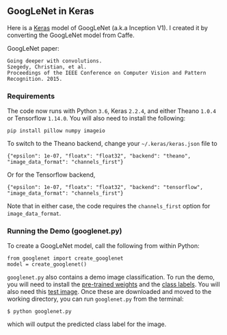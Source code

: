 ## GoogLeNet in Keras

Here is a [Keras](http://keras.io/) model of GoogLeNet (a.k.a Inception V1). I created it by converting the GoogLeNet model from Caffe.

GoogLeNet paper:

    Going deeper with convolutions.
    Szegedy, Christian, et al. 
    Proceedings of the IEEE Conference on Computer Vision and Pattern Recognition. 2015.


### Requirements

The code now runs with Python `3.6`, Keras `2.2.4`, and either Theano `1.0.4` or Tensorflow `1.14.0`. You will also need to install the following:

```
pip install pillow numpy imageio
```

To switch to the Theano backend, change your `~/.keras/keras.json` file to
```
{"epsilon": 1e-07, "floatx": "float32", "backend": "theano", "image_data_format": "channels_first"}
```
Or for the Tensorflow backend,
```
{"epsilon": 1e-07, "floatx": "float32", "backend": "tensorflow", "image_data_format": "channels_first"}
```
Note that in either case, the code requires the `channels_first` option for `image_data_format`.

### Running the Demo (googlenet.py)

To create a GoogLeNet model, call the following from within Python:
```
from googlenet import create_googlenet
model = create_googlenet()
```
`googlenet.py` also contains a demo image classification. To run the demo, you will need to install the [pre-trained weights](https://drive.google.com/open?id=0B319laiAPjU3RE1maU9MMlh2dnc) and the [class labels](https://drive.google.com/file/d/1kfAYsZ1di5E8ZD7v1zDPTEncSFDnKSmJ/view?usp=sharing). You will also need this [test image](https://drive.google.com/file/d/1LMN6P4IWMJDYXQKTSnDUkBbLxqBz_DqN/view?usp=sharing). Once these are downloaded and moved to the working directory, you can run `googlenet.py` from the terminal:
```
$ python googlenet.py
```
which will output the predicted class label for the image.


